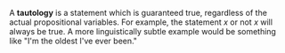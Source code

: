 A **tautology** is a statement which is guaranteed true, regardless of the actual propositional variables. For example, the statement _x_ or not _x_ will always be true. A more linguistically subtle example would be something like "I'm the oldest I've ever been."